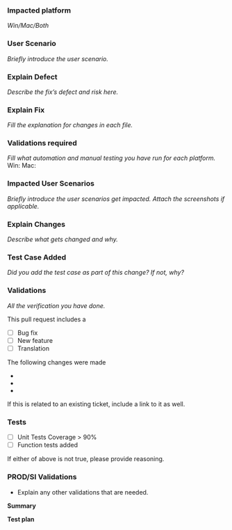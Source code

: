 ### Impacted platform
*Win/Mac/Both*

### User Scenario
*Briefly introduce the user scenario.*

### Explain Defect
*Describe the fix’s defect and risk here.*

### Explain Fix
*Fill the explanation for changes in each file.*

### Validations required
*Fill what automation and manual testing you have run for each platform.*
Win:
Mac: 

### Impacted User Scenarios
*Briefly introduce the user scenarios get impacted. Attach the screenshots if applicable.*

### Explain Changes
*Describe what gets changed and why.*

### Test Case Added
*Did you add the test case as part of this change? If not, why?*

### Validations
*All the verification you have done.*


This pull request includes a

- [ ] Bug fix
- [ ] New feature
- [ ] Translation

The following changes were made

-
-
-

If this is related to an existing ticket, include a link to it as well.

### Tests
- [ ] Unit Tests Coverage > 90%
- [ ] Function tests added

If either of above is not true, please provide reasoning.

### PROD/SI Validations
* Explain any other validations that are needed.


<!-- Thanks for submitting a pull request! Please provide enough information so that others can review your pull request. The two fields below are mandatory. -->

**Summary**

<!-- Explain the **motivation** for making this change. What existing problem does the pull request solve? -->

**Test plan**

<!-- Demonstrate the code is solid. Example: The exact commands you ran and their output, screenshots / videos if the pull request changes UI. -->
